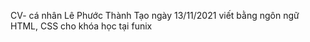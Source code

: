 CV- cá nhân Lê Phước Thành
Tạo ngày 13/11/2021
viết bằng ngôn ngữ HTML, CSS cho khóa học tại funix

```
